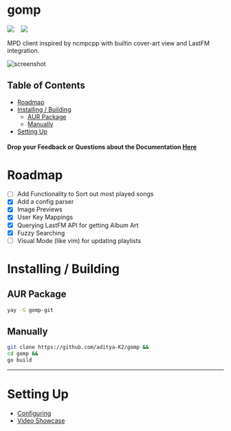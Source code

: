 # gomp

![](https://img.shields.io/badge/status-beta-yellow) &nbsp;&nbsp;  [<img src="https://img.shields.io/aur/version/gomp-git">](https://aur.archlinux.org/packages/gomp-git/)

 MPD client inspired by ncmpcpp with builtin cover-art view and LastFM integration.

![screenshot](https://user-images.githubusercontent.com/51816057/147781035-69eeeb1c-cd62-4e42-8e71-3b07538704e8.png)

## Table of Contents


* [Roadmap](#roadmap)
* [Installing / Building](#installing--building)
    * [AUR Package](#aur-package)
    * [Manually](#manually)
* [Setting Up](#setting-up)

#### Drop your Feedback or Questions about the Documentation [Here](https://github.com/aditya-K2/gomp/issues/25)


# Roadmap


- [ ] Add Functionality to Sort out most played songs
- [x] Add a config parser
- [x] Image Previews
- [x] User Key Mappings
- [x] Querying LastFM API for getting Album Art
- [x] Fuzzy Searching
- [ ] Visual Mode (like vim) for updating playlists

# Installing / Building

## AUR Package

```bash
yay -S gomp-git
```

## Manually

```bash
git clone https://github.com/aditya-K2/gomp &&
cd gomp &&
go build
```
---

# Setting Up

- [Configuring](https://aditya-K2.github.io/gomp/)
- [Video Showcase](https://github.com/aditya-K2/gomp/tree/master/extras/showcase.md)
